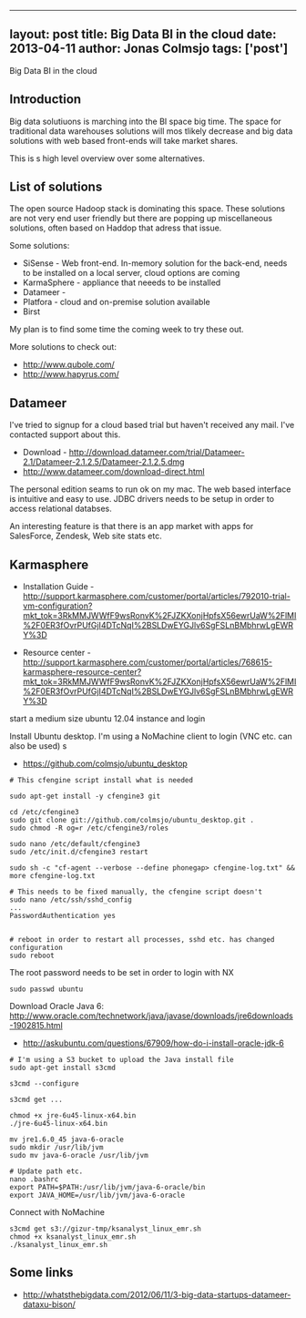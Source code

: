 
---
layout: post
title: Big Data BI in the cloud
date: 2013-04-11
author: Jonas Colmsjo
tags: ['post']
---

Big Data BI in the cloud





## Introduction

Big data solutiuons is marching into the BI space big time. The space for traditional data warehouses
solutions will mos tlikely decrease and big data solutions with web based front-ends will take market
shares.

This is s high level overview over some alternatives.


## List of solutions

The open source Hadoop stack is dominating this space. These solutions are not very end user friendly 
but there are popping up miscellaneous solutions, often based on Haddop that adress that issue.

Some solutions:

 * SiSense - Web front-end. In-memory solution for the back-end, needs to be installed on a local server, cloud options are coming
 * KarmaSphere - appliance that neeeds to be installed
 * Datameer - 
 * Platfora - cloud and on-premise solution available
 * Birst

 My plan is to find some time the coming week to try these out.

More solutions to check out:
 * http://www.qubole.com/
 * http://www.hapyrus.com/


## Datameer

I've tried to signup for a cloud based trial but haven't received any mail. I've contacted support about this.

 * Download - http://download.datameer.com/trial/Datameer-2.1/Datameer-2.1.2.5/Datameer-2.1.2.5.dmg
 * http://www.datameer.com/download-direct.html

The personal edition seams to run ok on my mac. The web based interface is intuitive and easy to use. JDBC drivers needs to be setup in order to access relational databses. 

An interesting feature is that there is an app market with apps for SalesForce, Zendesk, Web site stats etc. 


## Karmasphere

* Installation Guide - http://support.karmasphere.com/customer/portal/articles/792010-trial-vm-configuration?mkt_tok=3RkMMJWWfF9wsRonvK%2FJZKXonjHpfsX56ewrUaW%2FlMI%2F0ER3fOvrPUfGjI4DTcNqI%2BSLDwEYGJlv6SgFSLnBMbhrwLgEWRY%3D

 * Resource center - http://support.karmasphere.com/customer/portal/articles/768615-karmasphere-resource-center?mkt_tok=3RkMMJWWfF9wsRonvK%2FJZKXonjHpfsX56ewrUaW%2FlMI%2F0ER3fOvrPUfGjI4DTcNqI%2BSLDwEYGJlv6SgFSLnBMbhrwLgEWRY%3D


start a medium size ubuntu 12.04 instance and login

Install Ubuntu desktop. I'm using a NoMachine client to login (VNC etc. can also be used) s

 * https://github.com/colmsjo/ubuntu_desktop

```
# This cfengine script install what is needed

sudo apt-get install -y cfengine3 git

cd /etc/cfengine3
sudo git clone git://github.com/colmsjo/ubuntu_desktop.git .
sudo chmod -R og=r /etc/cfengine3/roles

sudo nano /etc/default/cfengine3
sudo /etc/init.d/cfengine3 restart

sudo sh -c "cf-agent --verbose --define phonegap> cfengine-log.txt" && more cfengine-log.txt

# This needs to be fixed manually, the cfengine script doesn't
sudo nano /etc/ssh/sshd_config 
...
PasswordAuthentication yes


# reboot in order to restart all processes, sshd etc. has changed configuration
sudo reboot
```

The root password needs to be set in order to login with NX

```
sudo passwd ubuntu
```


Download Oracle Java 6: http://www.oracle.com/technetwork/java/javase/downloads/jre6downloads-1902815.html

* http://askubuntu.com/questions/67909/how-do-i-install-oracle-jdk-6


```
# I'm using a S3 bucket to upload the Java install file
sudo apt-get install s3cmd

s3cmd --configure

s3cmd get ...

chmod +x jre-6u45-linux-x64.bin 
./jre-6u45-linux-x64.bin

mv jre1.6.0_45 java-6-oracle
sudo mkdir /usr/lib/jvm
sudo mv java-6-oracle /usr/lib/jvm

# Update path etc.
nano .bashrc
export PATH=$PATH:/usr/lib/jvm/java-6-oracle/bin
export JAVA_HOME=/usr/lib/jvm/java-6-oracle

```


Connect with NoMachine

```
s3cmd get s3://gizur-tmp/ksanalyst_linux_emr.sh
chmod +x ksanalyst_linux_emr.sh 
./ksanalyst_linux_emr.sh 
```


## Some links


 * http://whatsthebigdata.com/2012/06/11/3-big-data-startups-datameer-dataxu-bison/


